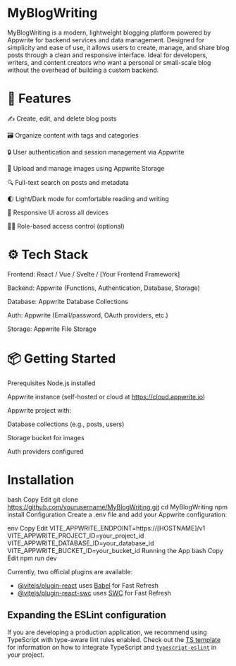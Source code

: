 # MyBlogWriting
MyBlogWriting is a modern, lightweight blogging platform powered by Appwrite for backend services and data management. Designed for simplicity and ease of use, it allows users to create, manage, and share blog posts through a clean and responsive interface. Ideal for developers, writers, and content creators who want a personal or small-scale blog without the overhead of building a custom backend.

# 🚀 Features
✍️ Create, edit, and delete blog posts

🗃️ Organize content with tags and categories

🔒 User authentication and session management via Appwrite

📂 Upload and manage images using Appwrite Storage

🔍 Full-text search on posts and metadata

🌓 Light/Dark mode for comfortable reading and writing

📱 Responsive UI across all devices

🧑‍💻 Role-based access control (optional)

# ⚙️ Tech Stack
Frontend: React / Vue / Svelte / [Your Frontend Framework]

Backend: Appwrite (Functions, Authentication, Database, Storage)

Database: Appwrite Database Collections

Auth: Appwrite (Email/password, OAuth providers, etc.)

Storage: Appwrite File Storage

# 📦 Getting Started
Prerequisites
Node.js installed

Appwrite instance (self-hosted or cloud at https://cloud.appwrite.io)

Appwrite project with:

Database collections (e.g., posts, users)

Storage bucket for images

Auth providers configured

# Installation
bash
Copy
Edit
git clone https://github.com/yourusername/MyBlogWriting.git
cd MyBlogWriting
npm install
Configuration
Create a .env file and add your Appwrite configuration:

env
Copy
Edit
VITE_APPWRITE_ENDPOINT=https://[HOSTNAME]/v1
VITE_APPWRITE_PROJECT_ID=your_project_id
VITE_APPWRITE_DATABASE_ID=your_database_id
VITE_APPWRITE_BUCKET_ID=your_bucket_id
Running the App
bash
Copy
Edit
npm run dev


Currently, two official plugins are available:

- [@vitejs/plugin-react](https://github.com/vitejs/vite-plugin-react/blob/main/packages/plugin-react) uses [Babel](https://babeljs.io/) for Fast Refresh
- [@vitejs/plugin-react-swc](https://github.com/vitejs/vite-plugin-react/blob/main/packages/plugin-react-swc) uses [SWC](https://swc.rs/) for Fast Refresh

## Expanding the ESLint configuration

If you are developing a production application, we recommend using TypeScript with type-aware lint rules enabled. Check out the [TS template](https://github.com/vitejs/vite/tree/main/packages/create-vite/template-react-ts) for information on how to integrate TypeScript and [`typescript-eslint`](https://typescript-eslint.io) in your project.
